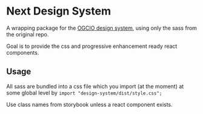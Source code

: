 # Next Design System

A wrapping package for the [OGCIO design system](https://storybook.design-system.ogcio.gov.ie/?path=/story/docs-get-started--page), using only the sass from the original repo.

Goal is to provide the css and progressive enhancement ready react components.

## Usage

All sass are bundled into a css file which you import (at the moment) at some global level by
`import "design-system/dist/style.css";`

Use class names from storybook unless a react component exists.
